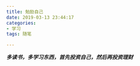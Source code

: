 ```yaml
---
title: 勉励自己
date: 2019-03-13 23:44:17
categories: 
- 学习
tags: 随笔

---
```



***多读书，多学习东西，首先投资自己，然后再投资理财***

